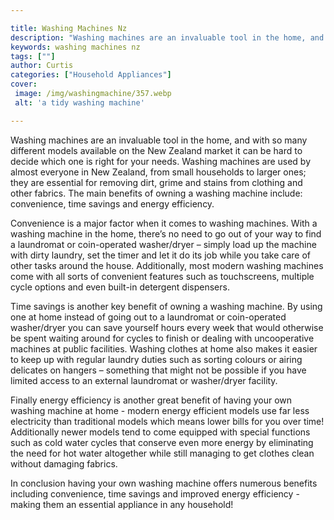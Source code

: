 ```yaml
---

title: Washing Machines Nz
description: "Washing machines are an invaluable tool in the home, and with so many different models available on the New Zealand market it can ...check it out to learn"
keywords: washing machines nz
tags: [""]
author: Curtis
categories: ["Household Appliances"]
cover: 
 image: /img/washingmachine/357.webp
 alt: 'a tidy washing machine'

---
```


Washing machines are an invaluable tool in the home, and with so many different models available on the New Zealand market it can be hard to decide which one is right for your needs. Washing machines are used by almost everyone in New Zealand, from small households to larger ones; they are essential for removing dirt, grime and stains from clothing and other fabrics. The main benefits of owning a washing machine include: convenience, time savings and energy efficiency. 

Convenience is a major factor when it comes to washing machines. With a washing machine in the home, there’s no need to go out of your way to find a laundromat or coin-operated washer/dryer – simply load up the machine with dirty laundry, set the timer and let it do its job while you take care of other tasks around the house. Additionally, most modern washing machines come with all sorts of convenient features such as touchscreens, multiple cycle options and even built-in detergent dispensers. 

Time savings is another key benefit of owning a washing machine. By using one at home instead of going out to a laundromat or coin-operated washer/dryer you can save yourself hours every week that would otherwise be spent waiting around for cycles to finish or dealing with uncooperative machines at public facilities. Washing clothes at home also makes it easier to keep up with regular laundry duties such as sorting colours or airing delicates on hangers – something that might not be possible if you have limited access to an external laundromat or washer/dryer facility. 

Finally energy efficiency is another great benefit of having your own washing machine at home - modern energy efficient models use far less electricity than traditional models which means lower bills for you over time! Additionally newer models tend to come equipped with special functions such as cold water cycles that conserve even more energy by eliminating the need for hot water altogether while still managing to get clothes clean without damaging fabrics. 

In conclusion having your own washing machine offers numerous benefits including convenience, time savings and improved energy efficiency - making them an essential appliance in any household!
